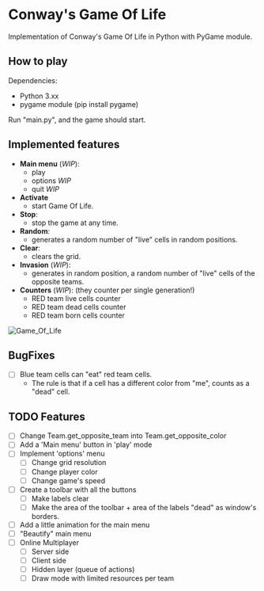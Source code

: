 # Conway's Game Of Life
Implementation of Conway's Game Of Life in Python with PyGame module.

## How to play
Dependencies:
- Python 3.xx
- pygame module (pip install pygame)

Run "main.py", and the game should start.

## Implemented features
- **Main menu** (*WIP*):
  - play
  - options _WIP_
  - quit _WIP_
- **Activate**
  - start Game Of Life.
- **Stop**:
  - stop the game at any time.
- **Random**:
  - generates a random number of "live" cells in random positions.
- **Clear**:
  - clears the grid.
- **Invasion** (*WIP*):
  - generates in random position, a random number of "live" cells of the opposite teams.
- **Counters** (*WIP*): (they counter per single generation!)
  - RED team live cells counter
  - RED team dead cells counter
  - RED team born cells counter

![Game_Of_Life](https://github.com/gabbobersi/Conway_game_of_life/assets/65022671/6018a1a1-4013-47a6-8d2e-ce1dd4331897)

## BugFixes
- [ ] Blue team cells can "eat" red team cells.
  - The rule is that if a cell has a different color from "me", counts as a "dead" cell.

## TODO Features
- [ ] Change Team.get_opposite_team into Team.get_opposite_color
- [ ] Add a 'Main menu' button in 'play' mode
- [ ] Implement 'options' menu
  - [ ] Change grid resolution
  - [ ] Change player color
  - [ ] Change game's speed
- [ ] Create a toolbar with all the buttons
  - [ ] Make labels clear
  - [ ] Make the area of the toolbar + area of the labels "dead" as window's borders.
- [ ] Add a little animation for the main menu
- [ ] "Beautify" main menu
- [ ] Online Multiplayer
  - [ ] Server side
  - [ ] Client side
  - [ ] Hidden layer (queue of actions)
  - [ ] Draw mode with limited resources per team 

